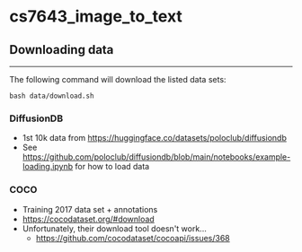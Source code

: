# cs7643_image_to_text

## Downloading data
---
The following command will download the listed data sets:
```
bash data/download.sh
```
### DiffusionDB
- 1st 10k data from https://huggingface.co/datasets/poloclub/diffusiondb
- See https://github.com/poloclub/diffusiondb/blob/main/notebooks/example-loading.ipynb for how to load data

### COCO
- Training 2017 data set + annotations
- https://cocodataset.org/#download
- Unfortunately, their download tool doesn't work...
    - https://github.com/cocodataset/cocoapi/issues/368